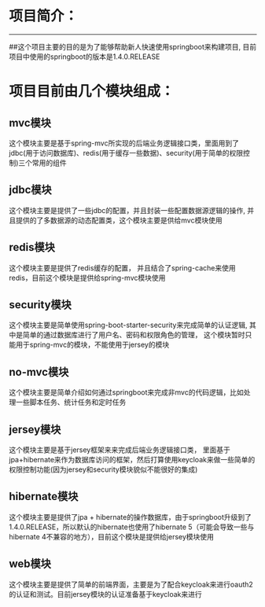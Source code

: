 # 项目简介：
-----------------
##这个项目主要的目的是为了能够帮助新人快速使用springboot来构建项目, 目前项目中使用的springboot的版本是1.4.0.RELEASE

# 项目目前由几个模块组成：

## mvc模块

这个模块主要是基于spring-mvc所实现的后端业务逻辑接口类，里面用到了jdbc(用于访问数据库)、redis(用于缓存一些数据)、security(用于简单的权限控制)三个常用的组件

## jdbc模块
这个模块主要是提供了一些jdbc的配置，并且封装一些配置数据源逻辑的操作, 并且提供的了多数据源的动态配置类，这个模块主要是供给mvc模块使用

## redis模块
这个模块主要是提供了redis缓存的配置， 并且结合了spring-cache来使用redis，目前这个模块是提供给spring-mvc模块使用

## security模块
这个模块主要是简单使用spring-boot-starter-security来完成简单的认证逻辑, 其中是简单的通过数据库进行了用户名、密码和权限角色的管理， 这个模块暂时只能用于spring-mvc的模块，不能使用于jersey的模块

## no-mvc模块
这个模块主要是简单介绍如何通过springboot来完成非mvc的代码逻辑，比如处理一些脚本任务、统计任务和定时任务

## jersey模块
这个模块主要是基于jersey框架来来完成后端业务逻辑接口类， 里面基于jpa+hibernate来作为数据库访问的框架，然后打算使用keycloak来做一些简单的权限控制功能(因为jersey和security模块貌似不能很好的集成)

## hibernate模块
这个模块主要是提供了jpa + hibernate的操作数据库，由于springboot升级到了1.4.0.RELEASE，所以默认的hibernate也使用了hibernate 5（可能会导致一些与hibernate 4不兼容的地方），目前这个模块是提供给jersey模块使用

## web模块
这个模块主要是提供了简单的前端界面，主要是为了配合keycloak来进行oauth2的认证和测试。目前jersey模块的认证准备基于keycloak来进行

